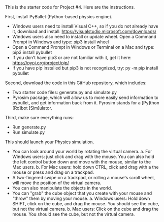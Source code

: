 This is the starter code for Project #4. Here are the instructions. 

First, install PyBullet (Python-based physics engine).
- Windows users need to install Visual C++, so if you do not already have it, download and install: https://visualstudio.microsoft.com/downloads/
- Windows users also need to install or update wheel. Open a Command Prompt in Windows and type: pip3 install wheel
- Open a Command Prompt in Windows or Terminal on a Mac and type: pip3 install pybullet
- If you don't have pip3 or are not familiar with it, get it here: https://pypi.org/project/pip/
- If you have pip installed but pip3 is not recognized, try: py -m pip install pybullet

Second, download the code in this GitHub repository, which includes: 
- Two starter code files: generate.py and simulate.py
- Pyrosim package, which will allow us to more easily send information to pybullet, and get information back from it. Pyrosim stands for a [Py]thon [Ro]bot [Sim]ulator.

Third, make sure everything runs: 
- Run generate.py
- Run simulate.py

This should launch your Physics simulation. 
- You can look around your world by rotating the virtual camera.
a. For Windows users: just click and drag with the mouse. You can also hold the left control button down and move with the mouse, similar to the Mac users.
b. For Mac users: hold down CTRL, click and drag with a the mouse or press and drag on a trackpad.
- A two-fingered swipe on a trackpad, or rolling a mouse's scroll wheel, will move the position of the virtual camera.
- You can also manipulate the objects in the world. 
- You can "grab" the cube object that you create with your mouse and "throw" them by moving your mouse.
a. Windows users: Hold down SHIFT, click on the cube, and drag the mouse. You should see the cube, but not the virtual camera.
b. Mac users: Click on the cube and drag the mouse. You should see the cube, but not the virtual camera.

  

